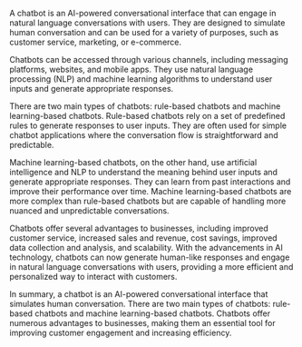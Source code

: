 
A chatbot is an AI-powered conversational interface that can engage in natural language conversations with users. They are designed to simulate human conversation and can be used for a variety of purposes, such as customer service, marketing, or e-commerce.

Chatbots can be accessed through various channels, including messaging platforms, websites, and mobile apps. They use natural language processing (NLP) and machine learning algorithms to understand user inputs and generate appropriate responses.

There are two main types of chatbots: rule-based chatbots and machine learning-based chatbots. Rule-based chatbots rely on a set of predefined rules to generate responses to user inputs. They are often used for simple chatbot applications where the conversation flow is straightforward and predictable.

Machine learning-based chatbots, on the other hand, use artificial intelligence and NLP to understand the meaning behind user inputs and generate appropriate responses. They can learn from past interactions and improve their performance over time. Machine learning-based chatbots are more complex than rule-based chatbots but are capable of handling more nuanced and unpredictable conversations.

Chatbots offer several advantages to businesses, including improved customer service, increased sales and revenue, cost savings, improved data collection and analysis, and scalability. With the advancements in AI technology, chatbots can now generate human-like responses and engage in natural language conversations with users, providing a more efficient and personalized way to interact with customers.

In summary, a chatbot is an AI-powered conversational interface that simulates human conversation. There are two main types of chatbots: rule-based chatbots and machine learning-based chatbots. Chatbots offer numerous advantages to businesses, making them an essential tool for improving customer engagement and increasing efficiency.
